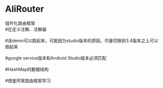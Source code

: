 # AliRouter<br>
组件化路由框架<br>
#在定义注解、注解器<br><br>
#该demo可以跑起来，可能因为studio版本的原因，尽量切换到3.4版本之上可以跑起来<br><br>
#google service版本和Android Studio版本必须匹配<br><br>
#HashMap的数据结构<br><br>
#借鉴阿里路由框架学习
